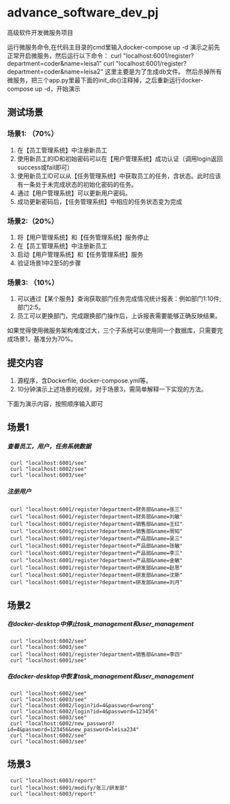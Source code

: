# advance_software_dev_pj
高级软件开发微服务项目

运行微服务命令,在代码主目录的cmd里输入docker-compose up -d
演示之前先正常开启微服务，然后运行以下命令：
     curl "localhost:6001/register?department=coder&name=leisa1"
     curl "localhost:6001/register?department=coder&name=leisa2"
这里主要是为了生成db文件。
然后杀掉所有微服务，把三个app.py里最下面的init_db()注释掉，之后重新运行docker-compose up -d，开始演示


## 测试场景
### 场景1: （70%）
1. 在【员工管理系统】中注册新员工
2. 使用新员工的ID和初始密码可以在【用户管理系统】成功认证（调用login返回success或fail即可）
3. 使用新员工ID可以从【任务管理系统】中获取员工的任务，含状态。此时应该有一条处于未完成状态的初始化密码的任务。
4. 通过【用户管理系统】可以更新用户密码。
5. 成功更新密码后，【任务管理系统】中相应的任务状态变为完成

### 场景2:（20%）
1. 将【用户管理系统】和【任务管理系统】服务停止
2. 在【员工管理系统】中注册新员工
3. 启动【用户管理系统】和【任务管理系统】服务
4. 验证场景1中2至5的步骤

### 场景3: （10%）
1. 可以通过【某个服务】查询获取部门任务完成情况统计报表：例如部门1:10件; 部门2:5。
2. 员工可以更换部门，完成跟换部门操作后，上诉报表需要能够正确反映结果。


如果觉得使用微服务架构难度过大，三个子系统可以使用同一个数据库，只需要完成场景1，基准分为70%。

## 提交内容
1. 源程序，含Dockerfile, docker-compose.yml等。
2. 10分钟演示上述场景的视频，对于场景3，需简单解释一下实现的方法。

下面为演示内容，按照顺序输入即可
## 场景1
##### 查看员工，用户，任务系统数据
     curl "localhost:6001/see"
     curl "localhost:6002/see"
     curl "localhost:6003/see"
##### 注册用户
     curl "localhost:6001/register?department=财务部&name=张三"
     curl "localhost:6001/register?department=财务部&name=刘敏"
     curl "localhost:6001/register?department=销售部&name=王红"
     curl "localhost:6001/register?department=销售部&name=周知"
     curl "localhost:6001/register?department=产品部&name=吴三"
     curl "localhost:6001/register?department=产品部&name=张敏"
     curl "localhost:6001/register?department=产品部&name=李三"
     curl "localhost:6001/register?department=产品部&name=金敏"
     curl "localhost:6001/register?department=研发部&name=赵思"
     curl "localhost:6001/register?department=研发部&name=沈斯"
     curl "localhost:6001/register?department=研发部&name=刘月"
## 场景2
##### 在docker-desktop中停止task_management和user_management
     curl "localhost:6002/see"
     curl "localhost:6003/see"
     curl "localhost:6001/register?department=销售部&name=李四"
     curl "localhost:6001/see"
##### 在docker-desktop中恢复task_management和user_management
     curl "localhost:6002/see"
     curl "localhost:6003/see"
     curl "localhost:6002/login?id=4&password=wrong"
     curl "localhost:6002/login?id=4&password=123456"
     curl "localhost:6003/see"
     curl "localhost:6002/new_password?id=4&password=123456&new_password=leisa234"
     curl "localhost:6002/see"
     curl "localhost:6003/see"
## 场景3
     curl "localhost:6003/report"
     curl "localhost:6001/modify/张三/研发部"
     curl "localhost:6003/report"